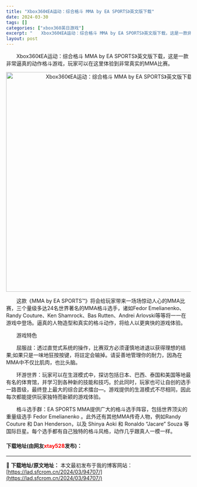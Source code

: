 ```yaml
---
title: "Xbox360《EA运动：综合格斗 MMA by EA SPORTS》英文版下载"
date: 2024-03-30
tags: []
categories: ["xbox360英日游戏"]
excerpt: "　　Xbox360《EA运动：综合格斗 MMA by EA SPORTS》英文版下载，这是一款非常逼真的动作格斗游戏，玩家可以在这里体验到非常真实的MMA比赛。 　　这款《MMA by EA SPORTS&trade;》将会给玩家带来一场场惊动人心的MMA比赛，三个量级多达24名世界著名的MMA格斗&hellip;"
layout: post
---
```


 <p>　　Xbox360《EA运动：综合格斗 MMA by EA SPORTS》英文版下载，这是一款非常逼真的动作格斗游戏，玩家可以在这里体验到非常真实的MMA比赛。</p> <p align="center"><img align="" border="0" src="https://lad.sfcrom.cn/wp-content/uploads/2024/03/20240330_6607dc5240c75.webp" width="600" alt="Xbox360《EA运动：综合格斗 MMA by EA SPORTS》英文版下载" /></p> <p>　　这款《MMA by EA SPORTS&trade;》将会给玩家带来一场场惊动人心的MMA比赛，三个量级多达24名世界著名的MMA格斗选手，诸如Fedor Emelianenko、Randy Couture、Ken Shamrock、Bas Rutten、Andrei Arlovski等等将一一在游戏中登场。逼真的人物造型和真实的格斗动作，将给人以更爽快的游戏体验。</p> <p>　　游戏特色</p> <p>　　屈服战：透过直觉式系统的操作，比赛双方必须谨慎地进退以获得理想的结果;如果只是一味地狂按按键，将註定会输掉。请妥善地管理你的耐力，因為在MMA中不仅比肌肉，也比头脑。</p> <p>　　环游世界：玩家可以在生涯模式中，探访包括日本、巴西、泰国和美国等地最有名的体育馆，并学习到各种新的技能和技巧。於此同时，玩家也可让自创的选手一路晋级，最终登上最大的综合武术擂台&mdash;。游戏提供的生涯模式不尽相同，因此每次都能提供玩家独特而新颖的游戏体验。</p> <p>　　格斗选手群：EA SPORTS MMA提供广大的格斗选手阵容，包括世界顶尖的重量级选手 Fedor Emelianenko 。此外还有其他MMA传奇人物，例如Randy Couture 和 Dan Henderson，以及 Shinya Aoki 和 Ronaldo &ldquo;Jacare&rdquo; Souza 等国际巨星。每个选手都有自己独特的格斗风格，动作几乎跟真人一模一样。</p> <p><h4>下载地址(由网友<font color="red">xtay528</font>发布)：</h4></p> 

---
📖 **下载地址/原文地址：** 本文最初发布于我的博客网站：[https://lad.sfcrom.cn/2024/03/94707/](https://lad.sfcrom.cn/2024/03/94707/)

